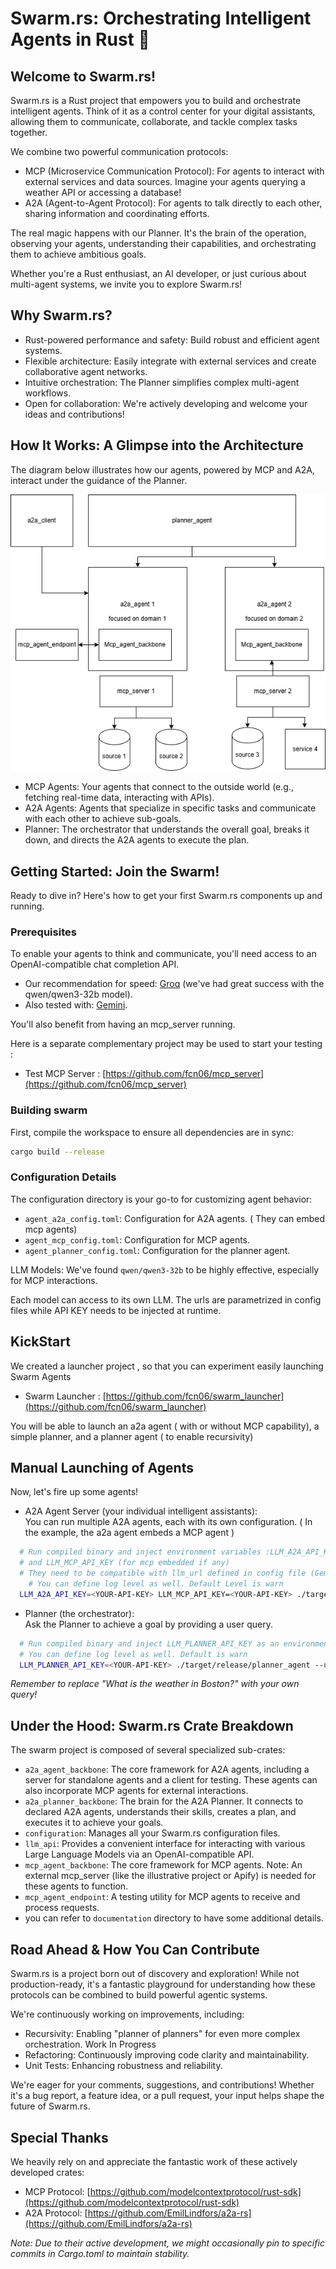 # **Swarm.rs: Orchestrating Intelligent Agents in Rust 🦀**

## **Welcome to Swarm.rs\!**

Swarm.rs is a Rust project that empowers you to build and orchestrate intelligent agents. Think of it as a control center for your digital assistants, allowing them to communicate, collaborate, and tackle complex tasks together.

We combine two powerful communication protocols:

* MCP (Microservice Communication Protocol): For agents to interact with external services and data sources. Imagine your agents querying a weather API or accessing a database\!  
* A2A (Agent-to-Agent Protocol): For agents to talk directly to each other, sharing information and coordinating efforts.

The real magic happens with our Planner. It's the brain of the operation, observing your agents, understanding their capabilities, and orchestrating them to achieve ambitious goals.

Whether you're a Rust enthusiast, an AI developer, or just curious about multi-agent systems, we invite you to explore Swarm.rs\!

## **Why Swarm.rs?**

* Rust-powered performance and safety: Build robust and efficient agent systems.  
* Flexible architecture: Easily integrate with external services and create collaborative agent networks.  
* Intuitive orchestration: The Planner simplifies complex multi-agent workflows.  
* Open for collaboration: We're actively developing and welcome your ideas and contributions\!

## **How It Works: A Glimpse into the Architecture**

The diagram below illustrates how our agents, powered by MCP and A2A, interact under the guidance of the Planner.

![Swarm Architecture](documentation/a2a_mcp_architecture.drawio.png)

* MCP Agents: Your agents that connect to the outside world (e.g., fetching real-time data, interacting with APIs).  
* A2A Agents: Agents that specialize in specific tasks and communicate with each other to achieve sub-goals.  
* Planner: The orchestrator that understands the overall goal, breaks it down, and directs the A2A agents to execute the plan.

## **Getting Started: Join the Swarm\!**

Ready to dive in? Here's how to get your first Swarm.rs components up and running.

### **Prerequisites**

To enable your agents to think and communicate, you'll need access to an OpenAI-compatible chat completion API.

* Our recommendation for speed: [Groq](https://api.groq.com/openai/v1/chat/completions) (we've had great success with the qwen/qwen3-32b model).  
* Also tested with: [Gemini](https://generativelanguage.googleapis.com/v1beta/openai/chat/completions).

You'll also benefit from having an mcp\_server running. 

Here is a separate complementary project may be used to start your testing :

* Test MCP Server : [https://github.com/fcn06/mcp_server](https://github.com/fcn06/mcp_server) 


### **Building swarm**

First, compile the workspace to ensure all dependencies are in sync:
```bash
cargo build --release
```

### **Configuration Details**

The configuration directory is your go-to for customizing agent behavior:

*   `agent_a2a_config.toml`: Configuration for A2A agents. ( They can embed mcp agents)
*   `agent_mcp_config.toml`: Configuration for MCP agents.
*   `agent_planner_config.toml`: Configuration for the planner agent.

LLM Models:  We've found `qwen/qwen3-32b` to be highly effective, especially for MCP interactions.  

Each model can access to its own LLM. The urls are parametrized in config files while API KEY needs to be injected at runtime.

## **KickStart**

We created a launcher project , so that you can experiment easily launching Swarm Agents

* Swarm Launcher : [https://github.com/fcn06/swarm_launcher](https://github.com/fcn06/swarm_launcher) 

You will be able to launch an a2a agent ( with or without MCP capability), a simple planner, and a planner agent ( to enable recursivity)


## **Manual Launching of Agents**

Now, let's fire up some agents\!

* A2A Agent Server (your individual intelligent assistants):  
  You can run multiple A2A agents, each with its own configuration.  ( In the example, the a2a agent embeds a MCP agent )

```bash
  # Run compiled binary and inject environment variables :LLM_A2A_API_KEY (for normal agent) 
  # and LLM_MCP_API_KEY (for mcp embedded if any)
  # They need to be compatible with llm_url defined in config file (Gemini, Groq or whatever else that you use) 
    # You can define log level as well. Default Level is warn
  LLM_A2A_API_KEY=<YOUR-API-KEY> LLM_MCP_API_KEY=<YOUR-API-KEY> ./target/release/simple_agent_server --config-file "configuration/agent_a2a_config.toml" --log-level "warn"
```

* Planner (the orchestrator):  
  Ask the Planner to achieve a goal by providing a user query.  

```bash
  # Run compiled binary and inject LLM_PLANNER_API_KEY as an environment variable  , compatible with llm url defined in config file
  # You can define log level as well. Default is warn
  LLM_PLANNER_API_KEY=<YOUR-API-KEY> ./target/release/planner_agent --user-query "What is the weather in Boston?" --log-level "info"
```
  *Remember to replace "What is the weather in Boston?" with your own query\!*


## **Under the Hood: Swarm.rs Crate Breakdown**

The swarm project is composed of several specialized sub-crates:

* `a2a_agent_backbone`: The core framework for A2A agents, including a server for standalone agents and a client for testing. These agents can also incorporate MCP agents for external interactions.  
* `a2a_planner_backbone`: The brain for the A2A Planner. It connects to declared A2A agents, understands their skills, creates a plan, and executes it to achieve your goals.  
* `configuration`: Manages all your Swarm.rs configuration files.  
* `llm_api`: Provides a convenient interface for interacting with various Large Language Models via an OpenAI-compatible API.  
* `mcp_agent_backbone`: The core framework for MCP agents. Note: An external mcp\_server (like the illustrative project or Apify) is needed for these agents to function.  
* `mcp_agent_endpoint`: A testing utility for MCP agents to receive and process requests.
* you can refer to `documentation` directory to have some additional details. 


## **Road Ahead & How You Can Contribute**

Swarm.rs is a project born out of discovery and exploration\! While not production-ready, it's a fantastic playground for understanding how these protocols can be combined to build powerful agentic systems.

We're continuously working on improvements, including:

* Recursivity: Enabling "planner of planners" for even more complex orchestration.  Work In Progress
* Refactoring: Continuously improving code clarity and maintainability.  
* Unit Tests: Enhancing robustness and reliability.

We're eager for your comments, suggestions, and contributions\! Whether it's a bug report, a feature idea, or a pull request, your input helps shape the future of Swarm.rs.

## **Special Thanks**

We heavily rely on and appreciate the fantastic work of these actively developed crates:

* MCP Protocol: [https://github.com/modelcontextprotocol/rust-sdk](https://github.com/modelcontextprotocol/rust-sdk)  
* A2A Protocol: [https://github.com/EmilLindfors/a2a-rs](https://github.com/EmilLindfors/a2a-rs)

*Note: Due to their active development, we might occasionally pin to specific commits in Cargo.toml to maintain stability.*